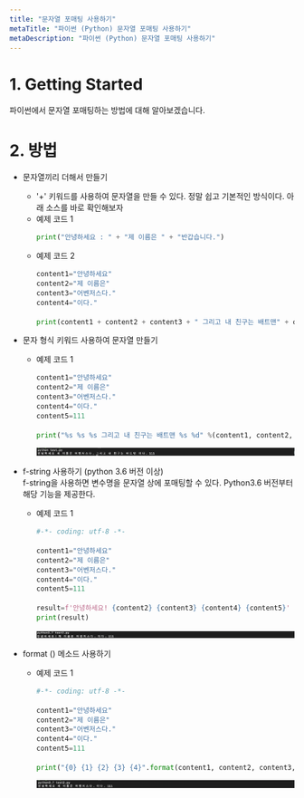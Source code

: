```yaml
---
title: "문자열 포매팅 사용하기"
metaTitle: "파이썬 (Python) 문자열 포매팅 사용하기"
metaDescription: "파이썬 (Python) 문자열 포매팅 사용하기"
---
```


# 1. Getting Started
파이썬에서 문자열 포매팅하는 방법에 대해 알아보겠습니다.

# 2. 방법
- 문자열끼리 더해서 만들기
    - '+' 키워드를 사용하여 문자열을 만들 수 있다. 정말 쉽고 기본적인 방식이다. 아래 소스를 바로 확인해보자
    - 예제 코드 1
        ``` python
        print("안녕하세요 : " + "제 이름은 " + "반갑습니다.")
        ```
    - 예제 코드 2
        ``` python
        content1="안녕하세요"
        content2="제 이름은"
        content3="어벤저스다."
        content4="이다."

        print(content1 + content2 + content3 + " 그리고 내 친구는 배트맨" + content4)
        ```

- 문자 형식 키워드 사용하여 문자열 만들기
    - 예제 코드 1
        ``` python
        content1="안녕하세요"
        content2="제 이름은"
        content3="어벤저스다."
        content4="이다."
        content5=111

        print("%s %s %s 그리고 내 친구는 배트맨 %s %d" %(content1, content2, content3, content4, content5))
        ```
        ![ex_screenshot](./assets//python_string_test1.png)

- f-string 사용하기 (python 3.6 버전 이상)   
    f-string을 사용하면 변수명을 문자열 상에 포매팅할 수 있다. Python3.6 버전부터 해당 기능을 제공한다.
    - 예제 코드 1
        ``` python
        #-*- coding: utf-8 -*-

        content1="안녕하세요"
        content2="제 이름은"
        content3="어벤저스다."
        content4="이다."
        content5=111

        result=f'안녕하세요! {content2} {content3} {content4} {content5}'
        print(result)
        ```
        ![ex_screenshot](./assets//python_fstring.png)

- format () 메소드 사용하기
    - 예제 코드 1
        ``` python
        #-*- coding: utf-8 -*-

        content1="안녕하세요"
        content2="제 이름은"
        content3="어벤저스다."
        content4="이다."
        content5=111

        print("{0} {1} {2} {3} {4}".format(content1, content2, content3, content4, content5))
        ```
        ![ex_screenshot](./assets//string_format.png)